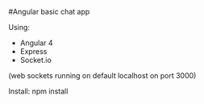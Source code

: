 #Angular basic chat app

Using: 
- Angular 4
- Express
- Socket.io

(web sockets running on default localhost on port 3000)

Install:
npm install
